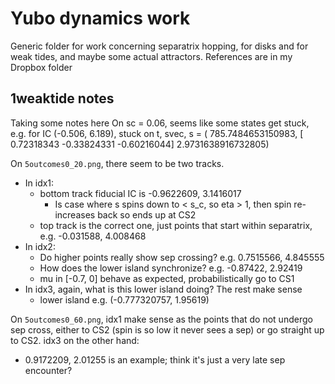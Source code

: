 # Yubo dynamics work

Generic folder for work concerning separatrix hopping, for disks and for weak
tides, and maybe some actual attractors. References are in my Dropbox folder

## 1weaktide notes

Taking some notes here
On sc = 0.06, seems like some states get stuck, e.g. for IC (-0.506, 6.189),
    stuck on t, svec, s = (
    785.7484653150983,
    [ 0.72318343 -0.33824331 -0.60216044]
    2.9731638916732805)

On `5outcomes0_20.png`, there seem to be two tracks.
  - In idx1:
    - bottom track fiducial IC is -0.9622609, 3.1416017
        - Is case where s spins down to < s_c, so eta > 1, then spin
          re-increases back so ends up at CS2
    - top track is the correct one, just points that start within separatrix,
      e.g. -0.031588, 4.008468
  - In idx2:
    - Do higher points really show sep crossing? e.g. 0.7515566, 4.845555
    - How does the lower island synchronize? e.g. -0.87422, 2.92419
    - mu in [-0.7, 0] behave as expected, probabilistically go to CS1
  - In idx3, again, what is this lower island doing? The rest make sense
    - lower island e.g. (-0.777320757, 1.95619)

On `5outcomes0_60.png`, idx1 make sense as the points that do not undergo sep
cross, either to CS2 (spin is so low it never sees a sep) or go straight up to
CS2. idx3 on the other hand:
  - 0.9172209, 2.01255 is an example; think it's just a very late sep encounter?
